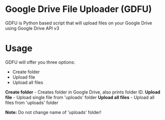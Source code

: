 # Google Drive File Uploader (GDFU)
GDFU is Python based script that will upload files on your Google Drive using Google Drive API v3

# Usage
GDFU will offer you three options:
- Create folder
- Upload file
- Upload all files

**Create folder** - Creates folder in Google Drive, also prints folder ID.
**Upload file** - Upload single file from 'uploads' folder
**Upload all files** - Upload all files from 'uploads' folder

**Note:** Do not change name of 'uploads' folder!
